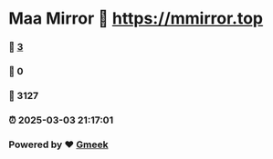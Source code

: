 # Maa Mirror :link: https://mmirror.top 
### :page_facing_up: [3](https://mmirror.top/tag.html) 
### :speech_balloon: 0 
### :hibiscus: 3127 
### :alarm_clock: 2025-03-03 21:17:01 
### Powered by :heart: [Gmeek](https://github.com/Meekdai/Gmeek)
